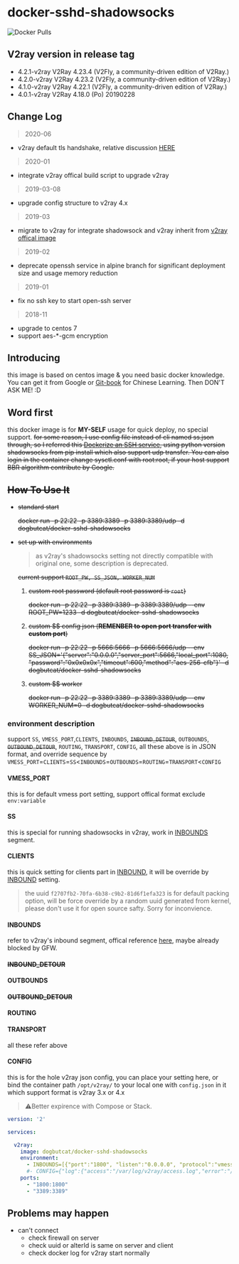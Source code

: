 # docker-sshd-shadowsocks

![Docker Pulls](https://img.shields.io/docker/pulls/dogbutcat/docker-sshd-shadowsocks)

## V2ray version in release tag

- 4.2.1-v2ray V2Ray 4.23.4 (V2Fly, a community-driven edition of V2Ray.)
- 4.2.0-v2ray V2Ray 4.23.2 (V2Fly, a community-driven edition of V2Ray.)
- 4.1.0-v2ray V2Ray 4.22.1 (V2Fly, a community-driven edition of V2Ray.)
- 4.0.1-v2ray V2Ray 4.18.0 (Po) 20190228

## Change Log

> 2020-06

- v2ray default tls handshake, relative discussion [HERE][tls-discussion]

> 2020-01

- integrate v2ray offical build script to upgrade v2ray

> 2019-03-08

- upgrade config structure to v2ray 4.x

> 2019-03

- migrate to v2ray for integrate shadowsock and v2ray inherit from [v2ray offical image](https://hub.docker.com/r/v2ray/official)

> 2019-02

- deprecate openssh service in alpine branch for significant deployment size and usage memory reduction

> 2019-01

- fix no ssh key to start open-ssh server

> 2018-11

- upgrade to centos 7
- support aes-*-gcm encryption

## Introducing

this image is based on centos image & you need basic docker knowledge. You can get it from Google or [Git-book](https://yeasy.gitbooks.io/docker_practice/) for Chinese Learning. Then DON'T ASK ME! :D

## Word first

this docker image is for **MY-SELF** usage for quick deploy, no special support. ~~for some reason, I use config file instead of cli named ss.json through, so I referred this [Dockerize an SSH service](https://docs.docker.com/engine/examples/running_ssh_service/#build-an-eg_sshd-image), using python version shadowsocks from pip install which also support udp transfer. You can also login in the container change sysctl.conf with root:root, if your host support BBR algorithm contribute by Google.~~

## ~~How To Use It~~

- ~~standard start~~

    ~~docker run -p 22:22 -p 3389:3389 -p 3389:3389/udp
        -d dogbutcat/docker-sshd-shadowsocks~~

- ~~set up with environments~~

  > as v2ray's shadowsocks setting not directly compatible with original one, some description is deprecated.

  ~~current support ```ROOT_PW, SS_JSON, WORKER_NUM```~~

  1. ~~custom root password (default root password is ```root```)~~

        ~~docker run -p 22:22 -p 3389:3389 -p 3389:3389/udp
            --env ROOT_PW=1233
            -d dogbutcat/docker-sshd-shadowsocks~~

  1. ~~custom $$ config json (**REMENBER to open port transfer with custom port**)~~

        ~~docker run -p 22:22 -p 5666:5666 -p 5666:5666/udp
            --env SS_JSON='{"server":"0.0.0.0","server_port":5666,"local_port":1080,
                            "password":"0x0x0x0x","timeout":600,"method":"aes-256-cfb"}'
            -d dogbutcat/docker-sshd-shadowsocks~~

  1. ~~custom $$ worker~~

        ~~docker run -p 22:22 -p 3389:3389 -p 3389:3389/udp
            --env WORKER_NUM=0
            -d dogbutcat/docker-sshd-shadowsocks~~

### environment description

  support `SS`, `VMESS_PORT`,`CLIENTS`, `INBOUNDS`, ~~`INBOUND_DETOUR`~~, `OUTBOUNDS`, ~~`OUTBOUND_DETOUR`~~, `ROUTING`, `TRANSPORT`, `CONFIG`, all these above is in JSON format, and override sequence by `VMESS_PORT`=`CLIENTS`=`SS`<`INBOUNDS`=`OUTBOUNDS`=`ROUTING`=`TRANSPORT`<`CONFIG`

#### **VMESS_PORT**

this is for default vmess port setting, support offical format exclude `env:variable`

#### **SS**

this is special for running shadowsocks in v2ray, work in [INBOUNDS](#inbounds) segment.

#### **CLIENTS**

this is quick setting for clients part in [INBOUND](#inbound), it will be override by [INBOUND](#inbound) setting.

> the uuid `f2707fb2-70fa-6b38-c9b2-81d6f1efa323` is for default packing option, will be force override by a random uuid generated from kernel, please don't use it for open source safty. Sorry for inconvience.

#### **INBOUNDS**

refer to v2ray's inbound segment, offical reference [here](https://www.v2ray.com/chapter_02/02_protocols.html), maybe already blocked by GFW.

#### ~~**INBOUND_DETOUR**~~

#### **OUTBOUNDS**

#### ~~**OUTBOUND_DETOUR**~~

#### **ROUTING**

#### **TRANSPORT**

all these refer above

#### **CONFIG**

this is for the hole v2ray json config, you can place your setting here, or bind the container path `/opt/v2ray/` to your local one with `config.json` in it which support format is v2ray 3.x or 4.x

> ⚠️Better expirence with Compose or Stack.

```yaml
version: '2'

services:

  v2ray:
    image: dogbutcat/docker-sshd-shadowsocks
    environment:
      - INBOUNDS=[{"port":"1800", "listen":"0.0.0.0", "protocol":"vmess","settings":{"clients":[{"id":"f2707fb2-70fa-6b38-c9b2-81d6f1efa323","level":1,"alterId":100, "email":"vmess@default.domain"}]},"streamSettings":{"network":"tcp"}},{"protocol":"shadowsocks","listen":"0.0.0.0","port":3389,"settings":{"email":"ss@v2ray.com","method":"aes-256-gcm","password":"0x0x0x0x","network":"tcp,udp"}}]
      #- CONFIG={"log":{"access":"/var/log/v2ray/access.log","error":"/var/log/v2ray/error.log","loglevel":"warning"},"inbounds":[{"port":"env:VMESS_PORT", "listen":"0.0.0.0", "protocol":"vmess","settings":{"clients":[{"id":"f2707fb2-70fa-6b38-c9b2-81d6f1efa323","level":1,"alterId":100, "email":"vmess@default.domain"}]},"streamSettings":{"network":"tcp"}},{"protocol":"shadowsocks","listen":"0.0.0.0","port":3389,"settings":{"email":"ss@v2ray.com","method":"aes-256-gcm","password":"0x0x0x0x","network":"tcp,udp"}}],"outbounds":[{"protocol":"freedom","settings":{}},{"protocol":"blackhole","settings":{},"tag":"blocked"}],"routing":{"strategy":"rules","settings":{"rules":[{"type":"field","ip":["0.0.0.0/8","10.0.0.0/8","100.64.0.0/10","127.0.0.0/8","169.254.0.0/16","172.16.0.0/12","192.0.0.0/24","192.0.2.0/24","192.168.0.0/16","198.18.0.0/15","198.51.100.0/24","203.0.113.0/24","::1/128","fc00::/7","fe80::/10"],"outboundTag":"blocked"}]}},"transport":{},"dns":{"network":"tcp","address":"1.1.1.1","port":53}}
    ports:
      - "1800:1800"
      - "3389:3389"
```

## Problems may happen

- can't connect
  - check firewall on server
  - check uuid or alterId is same on server and client
  - check docker log for v2ray start normally

[tls-discussion]: https://github.com/v2ray/discussion/issues/704
